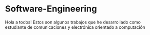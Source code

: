 # Software-Engineering
Hola a todos! Estos son algunos trabajos que he desarrollado como estudiante de comunicaciones y electrónica orientado a computación
